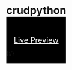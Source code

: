 # crudpython

{::nomarkdown}

<a style="padding:50px 20px;color:white;background:black;font-size:20px;" href="http://flaskapptodo.herokuapp.com">Live Preview</a>

{:/}  
